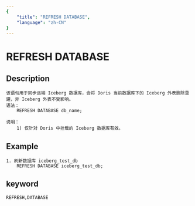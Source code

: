 ```yaml
---
{
    "title": "REFRESH DATABASE",
    "language": "zh-CN"
}
---
```


<!-- 
Licensed to the Apache Software Foundation (ASF) under one
or more contributor license agreements.  See the NOTICE file
distributed with this work for additional information
regarding copyright ownership.  The ASF licenses this file
to you under the Apache License, Version 2.0 (the
"License"); you may not use this file except in compliance
with the License.  You may obtain a copy of the License at

  http://www.apache.org/licenses/LICENSE-2.0

Unless required by applicable law or agreed to in writing,
software distributed under the License is distributed on an
"AS IS" BASIS, WITHOUT WARRANTIES OR CONDITIONS OF ANY
KIND, either express or implied.  See the License for the
specific language governing permissions and limitations
under the License.
-->

# REFRESH DATABASE

## Description

    该语句用于同步远端 Iceberg 数据库，会将 Doris 当前数据库下的 Iceberg 外表删除重建，非 Iceberg 外表不受影响。
    语法：
        REFRESH DATABASE db_name;

    说明：
        1) 仅针对 Doris 中挂载的 Iceberg 数据库有效。
        
## Example

    1. 刷新数据库 iceberg_test_db
        REFRESH DATABASE iceberg_test_db;
        
## keyword

    REFRESH,DATABASE
        
